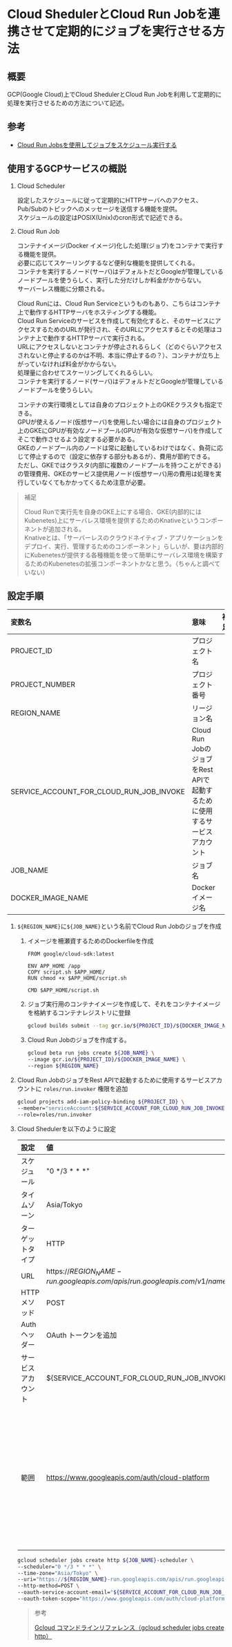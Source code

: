 # Cloud ShedulerとCloud Run Jobを連携させて定期的にジョブを実行させる方法

## 概要

GCP(Google Cloud)上でCloud ShedulerとCloud Run Jobを利用して定期的に処理を実行させるための方法について記述。  

## 参考

- [Cloud Run Jobsを使用してジョブをスケジュール実行する](https://tech.rhythm-corp.com/schedule-jobs-to-run-using-cloud-run-jobs/)

## 使用するGCPサービスの概説

1. Cloud Scheduler

    設定したスケジュールに従って定期的にHTTPサーバへのアクセス、Pub/Subのトピックへのメッセージを送信する機能を提供。  
    スケジュールの設定はPOSIX(Unix)のcron形式で記述できる。

2. Cloud Run Job

    コンテナイメージ(Docker イメージ)化した処理(ジョブ)をコンテナで実行する機能を提供。  
    必要に応じてスケーリングするなど便利な機能を提供してくれる。  
    コンテナを実行するノード(サーバ)はデフォルトだとGoogleが管理しているノードプールを使うらしく、実行した分だけしか料金がかからない。  
    サーバーレス機能に分類される。  

    Cloud Runには、Cloud Run Serviceというものもあり、こちらはコンテナ上で動作するHTTPサーバをホスティングする機能。  
    Cloud Run Serviceのサービスを作成して有効化すると、そのサービスにアクセスするためのURLが発行され、そのURLにアクセスするとその処理はコンテナ上で動作するHTTPサーバで実行される。  
    URLにアクセスしないとコンテナが停止されるらしく（どのぐらいアクセスされないと停止するのかは不明、本当に停止するの？）、コンテナが立ち上がっていなければ料金がかからない。  
    処理量に合わせてスケーリングしてくれるらしい。  
    コンテナを実行するノード(サーバ)はデフォルトだとGoogleが管理しているノードプールを使うらしい。

    コンテナの実行環境としては自身のプロジェクト上のGKEクラスタも指定できる。  
    GPUが使えるノード(仮想サーバ)を使用したい場合には自身のプロジェクト上のGKEにGPUが有効なノードプール(GPUが有効な仮想サーバ)を作成してそこで動作させるよう設定する必要がある。  
    GKEのノードプール内のノードは常に起動しているわけではなく、負荷に応じて停止するので（設定に依存する部分もあるが）、費用が節約できる。  
    ただし、GKEではクラスタ(内部に複数のノードプールを持つことができる)の管理費用、GKEのサービス提供用ノード(仮想サーバ)用の費用は処理を実行していなくてもかかってくるため注意が必要。

> 補足
>
> Cloud Runで実行先を自身のGKE上にする場合、GKE(内部的にはKubenetes)上にサーバレス環境を提供するためのKnativeというコンポーネントが追加される。  
> Knativeとは、「サーバーレスのクラウドネイティブ・アプリケーションをデプロイ、実行、管理するためのコンポーネント」らしいが、要は内部的にKubenetesが提供する各種機能を使って簡単にサーバレス環境を構築するためのKubenetesの拡張コンポーネントかなと思う。（ちゃんと調べていない）

## 設定手順

| 変数名 | 意味 | 補足 |
|:---|:---|:---|
|PROJECT_ID|プロジェクト名||
|PROJECT_NUMBER|プロジェクト番号||
|REGION_NAME|リージョン名||
|SERVICE_ACCOUNT_FOR_CLOUD_RUN_JOB_INVOKE|Cloud Run JobのジョブをRest APIで起動するために使用するサービスアカウント||
|JOB_NAME|ジョブ名||
|DOCKER_IMAGE_NAME|Dockerイメージ名||

1. `${REGION_NAME}`に`${JOB_NAME}`という名前でCloud Run Jobのジョブを作成

    1. イメージを柵瀬資するためのDockerfileを作成

       ```
       FROM google/cloud-sdk:latest

       ENV APP_HOME /app
       COPY script.sh $APP_HOME/
       RUN chmod +x $APP_HOME/script.sh

       CMD $APP_HOME/script.sh
       ```

    2. ジョブ実行用のコンテナイメージを作成して、それをコンテナイメージを格納するコンテナレジストリに登録

        ```sh
        gcloud builds submit --tag gcr.io/${PROJECT_ID}/${DOCKER_IMAGE_NAME}:latest
        ```

    3. Cloud Run Jobのジョブを作成する。

       ```sh
       gcloud beta run jobs create ${JOB_NAME} \
       --image gcr.io/${PROJECT_ID}/${DOCKER_IMAGE_NAME} \
       --region ${REGION_NAME}
       ```

2. Cloud Run JobのジョブをRest APIで起動するために使用するサービスアカウントに `roles/run.invoker` 権限を追加

    ```sh
   gcloud projects add-iam-policy-binding ${PROJECT_ID} \
   --member="serviceAccount:${SERVICE_ACCOUNT_FOR_CLOUD_RUN_JOB_INVOKE}" \
   --role=roles/run.invoker
   ```

3. Cloud Shedulerを以下のように設定

    |設定|値|補足|
    |:---|:---|:---|
    |スケジュール|"0 */3 * * *"|3時間ごとに実施する場合|
    |タイムゾーン|Asia/Tokyo|日本時刻を使用する場合|
    |ターゲットタイプ|HTTP||
    |URL|https://${REGION_NAME}-run.googleapis.com/apis/run.googleapis.com/v1/namespaces/${PROJECT_NUMBER}/jobs/${JOB_NAME}:run||
    |HTTPメソッド|POST||
    |Authヘッダー|OAuth トークンを追加||
    |サービスアカウント|${SERVICE_ACCOUNT_FOR_CLOUD_RUN_JOB_INVOKE}||
    |範囲|https://www.googleapis.com/auth/cloud-platform|Cloud Schedulerのデフォルトのスコープらしいが、意味はよく分からない。とりあえず動いたのでこれでよいのだと思う。|

    ```sh
    gcloud scheduler jobs create http ${JOB_NAME}-scheduler \
    --scheduler="0 */3 * * *" \
    --time-zone="Asia/Tokyo" \
    --uri="https://${REGION_NAME}-run.googleapis.com/apis/run.googleapis.com/v1/namespaces/${PROJECT_NUMBER}/jobs/${JOB_NAME}:run" \
    --http-method=POST \
    --oauth-service-account-email="${SERVICE_ACCOUNT_FOR_CLOUD_RUN_JOB_INVOKE}" \
    --oauth-token-scope="https://www.googleapis.com/auth/cloud-platform"
    ```

    > 参考
    > 
    > [Gcloud コマンドラインリファレンス（gcloud scheduler jobs create http）](https://cloud.google.com/sdk/gcloud/reference/scheduler/jobs/create/http)
